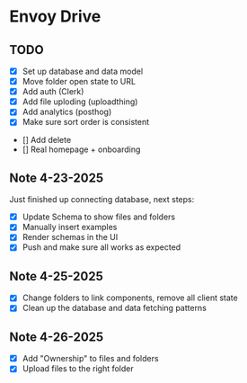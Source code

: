 # Envoy Drive

## TODO

- [x] Set up database and data model
- [x] Move folder open state to URL
- [x] Add auth (Clerk)
- [x] Add file uploding (uploadthing)
- [x] Add analytics (posthog)
- [x] Make sure sort order is consistent
- [] Add delete
- [] Real homepage + onboarding

## Note 4-23-2025

Just finished up connecting database, next steps:

- [x] Update Schema to show files and folders
- [x] Manually insert examples
- [x] Render schemas in the UI
- [x] Push and make sure all works as expected

## Note 4-25-2025

- [x] Change folders to link components, remove all client state
- [x] Clean up the database and data fetching patterns

## Note 4-26-2025

- [x] Add "Ownership" to files and folders
- [x] Upload files to the right folder
